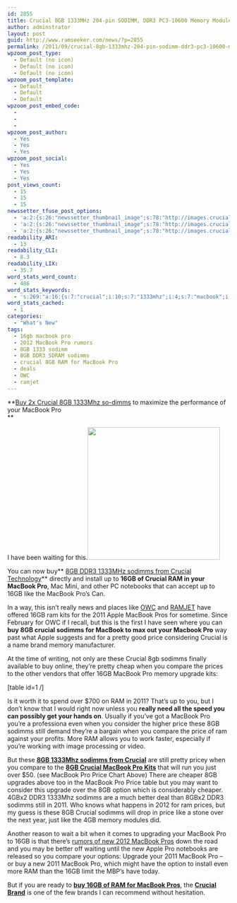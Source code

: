 ```yaml
---
id: 2855
title: Crucial 8GB 1333MHz 204-pin SODIMM, DDR3 PC3-10600 Memory Modules Now Available On Sale
author: adminstrator
layout: post
guid: http://www.ramseeker.com/news/?p=2855
permalink: /2011/09/crucial-8gb-1333mhz-204-pin-sodimm-ddr3-pc3-10600-memory-modules-now-available-on-sale/
wpzoom_post_type:
  - Default (no icon)
  - Default (no icon)
  - Default (no icon)
wpzoom_post_template:
  - Default
  - Default
  - Default
wpzoom_post_embed_code:
  - 
  - 
  - 
wpzoom_post_author:
  - Yes
  - Yes
  - Yes
wpzoom_post_social:
  - Yes
  - Yes
  - Yes
post_views_count:
  - 15
  - 15
  - 15
newssetter_tfuse_post_options:
  - 'a:2:{s:26:"newssetter_thumbnail_image";s:78:"http://images.crucial.com/images/resources/large/package/204-pinSODIMMDDR3.gif";s:24:"newssetter_disable_image";s:4:"true";}'
  - 'a:2:{s:26:"newssetter_thumbnail_image";s:78:"http://images.crucial.com/images/resources/large/package/204-pinSODIMMDDR3.gif";s:24:"newssetter_disable_image";s:4:"true";}'
  - 'a:2:{s:26:"newssetter_thumbnail_image";s:78:"http://images.crucial.com/images/resources/large/package/204-pinSODIMMDDR3.gif";s:24:"newssetter_disable_image";s:4:"true";}'
readability_ARI:
  - 13
readability_CLI:
  - 8.3
readability_LIX:
  - 35.7
word_stats_word_count:
  - 486
word_stats_keywords:
  - 's:269:"a:16:{s:7:"crucial";i:10;s:7:"1333mhz";i:4;s:7:"macbook";i:16;s:4:"ddr3";i:3;s:7:"sodimms";i:8;s:4:"16gb";i:7;s:4:"like";i:4;s:4:"kits";i:3;i:2011;i:5;s:5:"apple";i:3;s:4:"pros";i:3;s:6:"pretty";i:3;s:5:"price";i:6;s:6:"memory";i:3;s:7:"compare";i:4;s:7:"upgrade";i:3;}";'
word_stats_cached:
  - 1
categories:
  - "What's New"
tags:
  - 16gb macbook pro
  - 2012 MacBook Pro rumors
  - 8GB 1333 sodimm
  - 8GB DDR3 SDRAM sodimms
  - crucial 8GB RAM for MacBook Pro
  - deals
  - OWC
  - ramjet
---
```

**[Buy 2x Crucial 8GB 1333Mhz so-dimms][1] to maximize the performance of your MacBook Pro  
**

I have been waiting for this.<img class="alignleft" src="http://images.crucial.com/images/resources/large/package/204-pinSODIMMDDR3.gif" alt="" width="300" height="300" />

You can now buy** [8GB DDR3 1333MHz sodimms from Crucial Technology][1]** directly and install up to **16GB of Crucial RAM in your MacBook Pro**, Mac Mini, and other PC notebooks that can accept up to 16GB like the MacBook Pro&#8217;s Can.

In a way, this isn&#8217;t really news and places like [OWC][2] and [RAMJET][3] have offered 16GB ram kits for the 2011 Apple MacBook Pros for sometime. Since February for OWC if I recall, but this is the first I have seen where you can **buy 8GB crucial sodimms for MacBook to max out your Macbook Pro** way past what Apple suggests and for a pretty good price considering Crucial is a name brand memory manufacturer.

At the time of writing, not only are these Crucial 8gb sodimms finally available to buy online, they&#8217;re pretty cheap when you compare the prices to the other vendors that offer 16GB MacBook Pro memory upgrade kits:

[table id=1 /]

Is it worth it to spend over $700 on RAM in 2011? That&#8217;s up to you, but I don&#8217;t know that I would right now unless you **really need all the speed you can possibly get your hands on**. Usually if you&#8217;ve got a MacBook Pro you&#8217;re a professiona even when you consider the higher price these 8GB sodimms still demand they&#8217;re a bargain when you compare the price of ram against your profits. More RAM allows you to work faster, especially if you&#8217;re working with image processing or video.

But these **[8GB 1333Mhz sodimms from Crucial][1]** are still pretty pricey when you compare to the **[8GB Crucial MacBook Pro Kits][4]** that will run you just over $50. (see MacBook Pro Price Chart Above) There are cheaper 8GB upgrades above too in the MacBook Pro Price table but you may want to consider this upgrade over the 8GB option which is considerably cheaper. 4GBx2 DDR3 1333Mhz sodimms are a much better deal than 8GBx2 DDR3 sodimms still in 2011. Who knows what happens in 2012 for ram prices, but my guess is these 8GB Crucial sodimms will drop in price like a stone over the next year, just like the 4GB memory modules did.

Another reason to wait a bit when it comes to upgrading your MacBook Pro to 16GB is that there&#8217;s [rumors of new 2012 MacBook Pros][5] down the road and you may be better off waiting until the new Apple Pro notebooks are released so you compare your options: Upgrade your 2011 MacBook Pro &#8211; or buy a new 2011 MacBook Pro, which might have the option to install even more RAM than the 16GB limit the MBP&#8217;s have today.

But if you are ready to **[buy 16GB of RAM for MacBook Pros][1]**, the **[Crucial Brand][6]** is one of the few brands I can recommend without hesitation.

 [1]: http://www.kqzyfj.com/click-1548159-10273954?url=http%3A%2F%2Fwww.crucial.com%2Fstore%2Faffiliateredirect.asp%3Fimodule%3DCT102464BF1339%26aid%3D10273954%26cid%3D777292%26subid%3D890%26PRS%3Duscj&cjsku=CT102464BF1339
 [2]: http://www.ramseeker.com/owc
 [3]: http://www.ramseeker.com/ramjet
 [4]: http://www.tkqlhce.com/click-1548159-10273954?url=http%3A%2F%2Fwww.crucial.com%2Fstore%2Faffiliateredirect.asp%3Fimodule%3DCT2KIT51264BC1339%26aid%3D10273954%26cid%3D777292%26subid%3D890%26PRS%3Duscj&cjsku=CT2KIT51264BC1339
 [5]: http://www.macrumors.com "macbook pro 2012 rumors"
 [6]: http://www.ramseeker.com/crucial